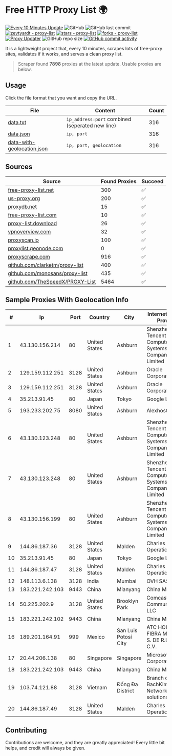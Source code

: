 
# Free HTTP Proxy List 🌍

[![Every 10 Minutes Update](https://github.com/mertguvencli/http-proxy-list/actions/workflows/main.yml/badge.svg?branch=main)](https://github.com/mertguvencli/http-proxy-list/actions/workflows/main.yml)
![GitHub](https://img.shields.io/github/license/mertguvencli/http-proxy-list)
![GitHub last commit](https://img.shields.io/github/last-commit/mertguvencli/http-proxy-list)
[![zevtyardt - proxy-list](https://img.shields.io/static/v1?label=zevtyardt&message=proxy-list&color=blue&logo=github)](https://github.com/zevtyardt/proxy-list "Go to GitHub repo")
[![stars - proxy-list](https://img.shields.io/github/stars/zevtyardt/proxy-list?style=social)](https://github.com/zevtyardt/proxy-list)
[![forks - proxy-list](https://img.shields.io/github/forks/zevtyardt/proxy-list?style=social)](https://github.com/zevtyardt/proxy-list)
[![Proxy Updater](https://github.com/zevtyardt/proxy-list/workflows/Proxy%20Updater/badge.svg)](https://github.com/zevtyardt/proxy-list/actions?query=workflow:"Proxy+Updater")
![GitHub repo size](https://img.shields.io/github/repo-size/zevtyardt/proxy-list)
[![GitHub commit activity](https://img.shields.io/github/commit-activity/m/zevtyardt/proxy-list?logo=commits)](https://github.com/zevtyardt/proxy-list/commits/main)

It is a lightweight project that, every 10 minutes, scrapes lots of free-proxy sites, validates if it works, and serves a clean proxy list.

> Scraper found **7898** proxies at the latest update. Usable proxies are below.

## Usage

Click the file format that you want and copy the URL.

|File|Content|Count|
|----|-------|-----|
|[data.txt](https://raw.githubusercontent.com/mertguvencli/http-proxy-list/main/proxy-list/data.txt)|`ip_address:port` combined (seperated new line)|316|
|[data.json](https://raw.githubusercontent.com/mertguvencli/http-proxy-list/main/proxy-list/data.json)|`ip, port`|316|
|[data-with-geolocation.json](https://raw.githubusercontent.com/mertguvencli/http-proxy-list/main/proxy-list/data-with-geolocation.json)|`ip, port, geolocation`|316|

## Sources

|Source|Found Proxies|Succeed|
|------|-------------|-------|
|[free-proxy-list.net](https://free-proxy-list.net)|300|✅|
|[us-proxy.org](https://www.us-proxy.org)|200|✅|
|[proxydb.net](http://proxydb.net)|15|✅|
|[free-proxy-list.com](https://free-proxy-list.com/?page=&port=&type%5B%5D=http&type%5B%5D=https&up_time=0&search=Search)|10|✅|
|[proxy-list.download](https://www.proxy-list.download/HTTP)|26|✅|
|[vpnoverview.com](https://vpnoverview.com/privacy/anonymous-browsing/free-proxy-servers)|32|✅|
|[proxyscan.io](https://www.proxyscan.io)|100|✅|
|[proxylist.geonode.com](https://proxylist.geonode.com/api/proxy-list?limit=300&page=1&sort_by=lastChecked&sort_type=desc&protocols=http,https)|0|✅|
|[proxyscrape.com](https://api.proxyscrape.com/v2/?request=displayproxies&protocol=http&timeout=10000&country=all&ssl=all&anonymity=all)|916|✅|
|[github.com/clarketm/proxy-list](https://raw.githubusercontent.com/clarketm/proxy-list/master/proxy-list-raw.txt)|400|✅|
|[github.com/monosans/proxy-list](https://raw.githubusercontent.com/monosans/proxy-list/main/proxies/http.txt)|435|✅|
|[github.com/TheSpeedX/PROXY-List](https://raw.githubusercontent.com/TheSpeedX/PROXY-List/master/http.txt)|5464|✅|


## Sample Proxies With Geolocation Info

|#|Ip|Port|Country|City|Internet Service Provider|
|-|--|----|-------|----|-------------------------|
|1|43.130.156.214|80|United States|Ashburn|Shenzhen Tencent Computer Systems Company Limited|
|2|129.159.112.251|3128|United States|Ashburn|Oracle Corporation|
|3|129.159.112.251|3128|United States|Ashburn|Oracle Corporation|
|4|35.213.91.45|80|Japan|Tokyo|Google LLC|
|5|193.233.202.75|8080|United States|Ashburn|Alexhost SRL|
|6|43.130.123.248|80|United States|Ashburn|Shenzhen Tencent Computer Systems Company Limited|
|7|43.130.123.248|80|United States|Ashburn|Shenzhen Tencent Computer Systems Company Limited|
|8|43.130.156.199|80|United States|Ashburn|Shenzhen Tencent Computer Systems Company Limited|
|9|144.86.187.36|3128|United States|Malden|Charles River Operation|
|10|35.213.91.45|80|Japan|Tokyo|Google LLC|
|11|144.86.187.47|3128|United States|Malden|Charles River Operation|
|12|148.113.6.138|3128|India|Mumbai|OVH SAS|
|13|183.221.242.103|9443|China|Mianyang|China Mobile|
|14|50.225.202.9|3128|United States|Brooklyn Park|Comcast Cable Communications, LLC|
|15|183.221.242.102|9443|China|Mianyang|China Mobile|
|16|189.201.164.91|999|Mexico|San Luis Potosí City|ATC HOLDING FIBRA MEXICO, S. DE R.L. DE C.V.|
|17|20.44.206.138|80|Singapore|Singapore|Microsoft Corporation|
|18|183.221.242.103|9443|China|Mianyang|China Mobile|
|19|103.74.121.88|3128|Vietnam|Đống Đa District|Branch of BachKim Network solutions jsc|
|20|144.86.187.49|3128|United States|Malden|Charles River Operation|



## Contributing

Contributions are welcome, and they are greatly appreciated! Every
little bit helps, and credit will always be given.

